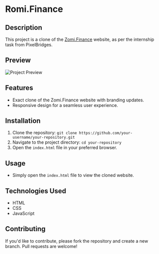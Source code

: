 # Romi.Finance

## Description
This project is a clone of the [Zomi.Finance](https://zomi.finance/) website, as per the internship task from PixelBridges.

## Preview
![Project Preview](/assets/IMAGES/Romi-Finance.png)

## Features
- Exact clone of the Zomi.Finance website with branding updates.
- Responsive design for a seamless user experience.

## Installation
1. Clone the repository: `git clone https://github.com/your-username/your-repository.git`
2. Navigate to the project directory: `cd your-repository`
3. Open the `index.html` file in your preferred browser.

## Usage
- Simply open the `index.html` file to view the cloned website.

## Technologies Used
- HTML
- CSS
- JavaScript

## Contributing
If you'd like to contribute, please fork the repository and create a new branch. Pull requests are welcome!

